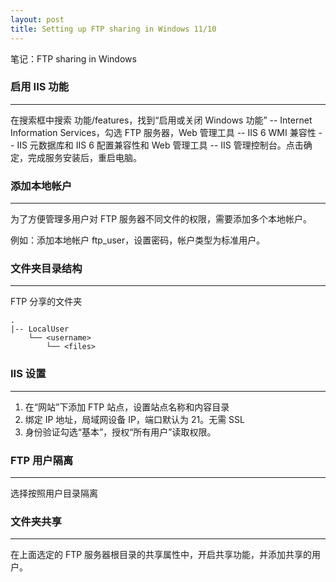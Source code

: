 ```yaml
---
layout: post
title: Setting up FTP sharing in Windows 11/10
---
```


笔记：FTP sharing in Windows
<!--more-->

### 启用 IIS 功能
<hr/>

在搜索框中搜索 功能/features，找到“启用或关闭 Windows 功能” -- Internet Information Services，勾选 FTP 服务器，Web 管理工具 -- IIS 6 WMI 兼容性 -- IIS 元数据库和 IIS 6 配置兼容性和 Web 管理工具 -- IIS 管理控制台。点击确定，完成服务安装后，重启电脑。

### 添加本地帐户
<hr/>

为了方便管理多用户对 FTP 服务器不同文件的权限，需要添加多个本地帐户。

例如：添加本地帐户 ftp_user，设置密码，帐户类型为标准用户。

### 文件夹目录结构
<hr/>

FTP 分享的文件夹

```
.
|-- LocalUser
    └── <username>
        └── <files>
```

### IIS 设置
<hr/>

1. 在“网站”下添加 FTP 站点，设置站点名称和内容目录
2. 绑定 IP 地址，局域网设备 IP，端口默认为 21。无需 SSL
3. 身份验证勾选“基本”，授权“所有用户”读取权限。

### FTP 用户隔离
<hr/>

选择按照用户目录隔离

### 文件夹共享
<hr />

在上面选定的 FTP 服务器根目录的共享属性中，开启共享功能，并添加共享的用户。